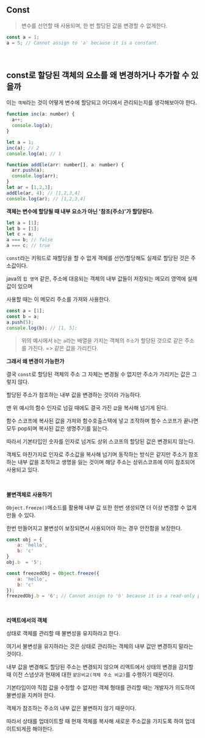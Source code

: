 

## Const

> 변수를 선언할 때 사용되며, 한 번 할당된 값을 변경할 수 없게한다.

```javascript
const a = 1;
a = 5; // Cannot assign to 'a' because it is a constant.
```

<br>


## const로 할당된 객체의 요소를 왜 변경하거나 추가할 수 있을까

이는 `객체`라는 것이 어떻게 변수에 할당되고 어디에서 관리되는지를 생각해보아야 한다.

```javascript
function inc(a: number) {
  a++;
  console.log(a);
}

let a = 1;
inc(a); // 2
console.log(a); // 1

function addEle(arr: number[], a: number) {
  arr.push(a);
  console.log(arr);
}
let ar = [1,2,3];
addEle(ar, 4); // [1,2,3,4]
console.log(ar); // [1,2,3,4]
```

**객체는 변수에 할당될 때 내부 요소가 아닌 '참조(주소)'가 할당된다.**

```javascript
let a = [1];
let b = [1];
let c = a;
a === b; // false
a === c; // true
```

`const`라는 키워드로 재할당을 할 수 없게 객체를 선언/할당해도 실제로 할당된 것은 주소값이다.

java의 `힙 영역` 같은, 주소에 대응되는 객체의 내부 값들이 저장되는 메모리 영역에 실제 값이 있으며

사용할 때는 이 메모리 주소를 가져와 사용한다.

```javascript
const a = [1];
const b = a;
a.push(5);
console.log(b); // [1, 5];
```

> 위의 예시에서 `b`는 `a`라는 배열을 가지는 객체의 `주소`가 할당된 것으로 같은 주소를 가진다. => 같은 값을 가리킨다.

**그래서 왜 변경이 가능한가**

결국 `const`로 할당된 객체의 주소 그 자체는 변경될 수 없지만 주소가 가리키는 값은 그렇지 않다.

할당된 주소가 참조하는 내부 값을 변경하는 것이라 가능하다.

맨 위 예시의 함수 인자로 넘길 때에도 결국 가진 `값`을 복사해 넘기게 된다.

함수 스코프에 복사된 값을 가져와 함수호출스택에 넣고 조작하며 함수 스코프가 끝나면 모두 pop되며 복사된 값은 생명주기를 잃는다.

따라서 기본타입인 숫자를 인자로 넘겨도 상위 스코프의 할당된 값은 변경되지 않는다.

객체도 마찬가지로 인자로 주소값을 복사해 넘기며 동작하는 방식은 같지만 주소가 참조하는 내부 값을 조작하고 생명을 잃는 것이며 해당 주소는 상위스코프에 이미 참조되어 사용되고 있다.


<br>

**불변객체로 사용하기**

`Object.freeze()`메소드를 활용해 내부 값 또한 한번 생성되면 더 이상 변경할 수 없게 만들 수 있다.

한번 만들어지고 불변성이 보장되면서 사용되어야 하는 경우 안전함을 보장한다.

```javascript
const obj = {
    a: 'hello',
    b: 'c'
}
obj.b  = '5';

const freezedObj = Object.freeze({
    a: 'hello',
    b: 'c'
});
freezedObj.b = '6'; // Cannot assign to 'b' because it is a read-only property.
```

<br>

**리액트에서의 객체**

상태로 객체를 관리할 때 불변성을 유지하라고 한다.

여기서 불변성을 유지하라는 것은 상태로 관리하는 객체의 내부 값만 변경하지 말라는 것이다.

내부 값을 변경해도 할당된 주소는 변경되지 않으며 리액트에서 상태의 변경을 감지할 때 이전 스냅샷과 현재에 대한 `얕은비교(객체 주소 비교)`를 수행하기 때문이다.

기본타입이야 직접 값을 수정할 수 없지만 객체 형태를 관리할 때는 개발자가 의도하여 불변성을 지켜야 한다.

객체가 참조하는 주소의 내부 값은 불변하지 않기 때문이다.

따라서 상태를 업데이트할 때 현재 객체를 복사해 새로운 주소값을 가지도록 하여 업데이트되게끔 해야한다.



